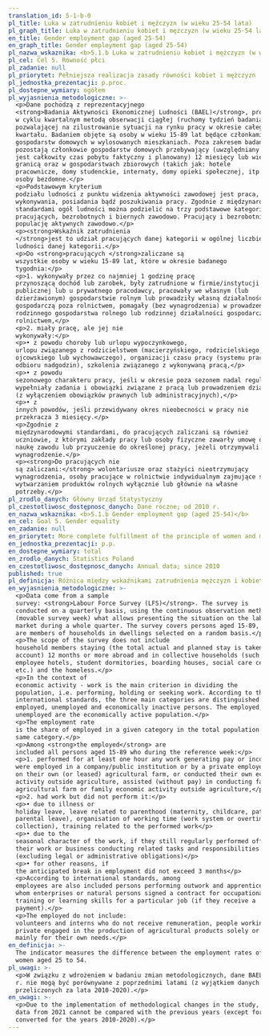 ```yaml
---
translation_id: 5-1-b-0
pl_title: Luka w zatrudnieniu kobiet i mężczyzn (w wieku 25-54 lata)
pl_graph_title: Luka w zatrudnieniu kobiet i mężczyzn (w wieku 25-54 lata)
en_title: Gender employment gap (aged 25-54)
en_graph_title: Gender employment gap (aged 25-54)
pl_nazwa_wskaznika: <b>5.1.b Luka w zatrudnieniu kobiet i mężczyzn (w wieku 25-54 lata)</b>
pl_cel: Cel 5. Równość płci
pl_zadanie: null
pl_priorytet: Pełniejsza realizacja zasady równości kobiet i mężczyzn
pl_jednostka_prezentacji: p.proc.
pl_dostepne_wymiary: ogółem
pl_wyjasnienia_metodologiczne: >-
  <p>Dane pochodzą z reprezentacyjnego
  <strong>Badania Aktywności Ekonomicznej Ludności (BAEL)</strong>, prowadzonego
  w cyklu kwartalnym metodą obserwacji ciągłej (ruchomy tydzień badania),
  pozwalającej na zilustrowanie sytuacji na rynku pracy w okresie całego
  kwartału. Badaniem objęte są osoby w wieku 15-89 lat będące członkami
  gospodarstw domowych w wylosowanych mieszkaniach. Poza zakresem badania
  pozostają członkowie gospodarstw domowych przebywający (uwzględniany
  jest całkowity czas pobytu faktyczny i planowany) 12 miesięcy lub więcej za
  granicą oraz w gospodarstwach zbiorowych (takich jak: hotele
  pracownicze, domy studenckie, internaty, domy opieki społecznej, itp.) oraz
  osoby bezdomne.</p>
  <p>Podstawowym kryterium
  podziału ludności z punktu widzenia aktywności zawodowej jest praca, tzn. fakt
  wykonywania, posiadania bądź poszukiwania pracy. Zgodnie z międzynarodowymi
  standardami ogół ludności można podzielić na trzy podstawowe kategorie:
  pracujących, bezrobotnych i biernych zawodowo. Pracujący i bezrobotni stanowią
  populację aktywnych zawodowo.</p>
  <p><strong>Wskaźnik zatrudnienia
  </strong>jest to udział pracujących danej kategorii w ogólnej liczbie
  ludności danej kategorii.</p>
  <p>Do <strong>pracujących </strong>zaliczane są
  wszystkie osoby w wieku 15-89 lat, które w okresie badanego
  tygodnia:</p>
  <p>1. wykonywały przez co najmniej 1 godzinę pracę
  przynoszącą dochód lub zarobek, były zatrudnione w firmie/instytucji
  publicznej lub u prywatnego pracodawcy, pracowały we własnym (lub
  dzierżawionym) gospodarstwie rolnym lub prowadziły własną działalność
  gospodarczą poza rolnictwem, pomagały (bez wynagrodzenia) w prowadzeniu
  rodzinnego gospodarstwa rolnego lub rodzinnej działalności gospodarczej poza
  rolnictwem,</p>
  <p>2. miały pracę, ale jej nie
  wykonywały:</p>
  <p>• z powodu choroby lub urlopu wypoczynkowego,
  urlopu związanego z rodzicielstwem (macierzyńskiego, rodzicielskiego,
  ojcowskiego lub wychowawczego), organizacji czasu pracy (systemu pracy lub
  odbioru nadgodzin), szkolenia związanego z wykonywaną pracą,</p>
  <p>• z powodu
  sezonowego charakteru pracy, jeśli w okresie poza sezonem nadal regularnie
  wypełniały zadania i obowiązki związane z pracą lub prowadzeniem działalności
  (z wyłączeniem obowiązków prawnych lub administracyjnych),</p>
  <p>• z
  innych powodów, jeśli przewidywany okres nieobecności w pracy nie
  przekracza 3 miesięcy.</p>
  <p>Zgodnie z
  międzynarodowymi standardami, do pracujących zaliczani są również
  uczniowie, z którymi zakłady pracy lub osoby fizyczne zawarły umowę o
  naukę zawodu lub przyuczenie do określonej pracy, jeżeli otrzymywali
  wynagrodzenie.</p>
  <p><strong>Do pracujących nie
  są zaliczani:</strong> wolontariusze oraz stażyści nieotrzymujący
  wynagrodzenia, osoby pracujące w rolnictwie indywidualnym zajmujące się
  wytwarzaniem produktów rolnych wyłącznie lub głównie na własne
  potrzeby.</p>
pl_zrodlo_danych: Główny Urząd Statystyczny
pl_czestotliwosc_dostępnosc_danych: Dane roczne; od 2010 r.
en_nazwa_wskaznika: <b>5.1.b Gender employment gap (aged 25-54)</b>
en_cel: Goal 5. Gender equality
en_zadanie: null
en_priorytet: More complete fulfillment of the principle of women and men's equality
en_jednostka_prezentacji: p.p.
en_dostepne_wymiary: total
en_zrodlo_danych: Statistics Poland
en_czestotliwosc_dostępnosc_danych: Annual data; since 2010
published: true
pl_definicja: Różnica między wskaźnikami zatrudnienia mężczyzn i kobiet w wieku 25-54 lata.
en_wyjasnienia_metodologiczne: >-
  <p>Data come from a sample
  survey: <strong>Labour Force Survey (LFS)</strong>. The survey is
  conducted on a quarterly basis, using the continuous observation method
  (movable survey week) what allows presenting the situation on the labour
  market during a whole quarter. The survey covers persons aged 15-89, who
  are members of households in dwellings selected on a random basis.</p>
  <p>The scope of the survey does not include
  household members staying (the total actual and planned stay is taken into
  account) 12 months or more abroad and in collective households (such as:
  employee hotels, student dormitories, boarding houses, social care centres
  etc.) and the homeless.</p>
  <p>In the context of
  economic activity - work is the main criterion in dividing the
  population, i.e. performing, holding or seeking work. According to the
  international standards, the three main categories are distinguished:
  employed, unemployed and economically inactive persons. The employed,
  unemployed are the economically active population.</p>
  <p>The employment rate
  is the share of employed in a given category in the total population of the
  same category.</p>
  <p>Among <strong>the employed</strong> are
  included all persons aged 15-89 who during the reference week:</p>
  <p>1. performed for at least one hour any work generating pay or income, i.e.
  were employed in a company/public institution or by a private employer, worked
  on their own (or leased) agricultural farm, or conducted their own economic
  activity outside agriculture, assisted (without pay) in conducting family
  agricultural farm or family economic activity outside agriculture,</p>
  <p>2. had work but did not perform it:</p>
  <p>• due to illness or
  holiday leave, leave related to parenthood (maternity, childcare, paternity or
  parental leave), organisation of working time (work system or overtime
  collection), training related to the performed work</p>
  <p>• due to the
  seasonal character of the work, if they still regularly performed off-season
  their work or business conducting related tasks and responsibilities
  (excluding legal or administrative obligations)</p>
  <p>• for other reasons, if
  the anticipated break in employment did not exceed 3 months</p>
  <p>According to international standards, among
  employees are also included persons performing outwork and apprentices with
  whom enterprises or natural persons signed a contract for occupational
  training or learning skills for a particular job (if they receive a
  payment).</p>
  <p>The employed do not include:
  volunteers and interns who do not receive remuneration, people working in
  private engaged in the production of agricultural products solely or
  mainly for their own needs.</p>
en_definicja: >-
  The indicator measures the difference between the employment rates of men and
  women aged 25 to 54.
pl_uwagi: >-
  <p>W związku z wdrożeniem w badaniu zmian metodologicznych, dane BAEL od 2021
  r. nie mogą być porównywane z poprzednimi latami (z wyjątkiem danych
  przeliczonych za lata 2010-2020).</p>
en_uwagi: >-
  <p>Due to the implementation of methodological changes in the study, the LFS
  data from 2021 cannot be compared with the previous years (except for the data
  converted for the years 2010-2020).</p>
---
```

